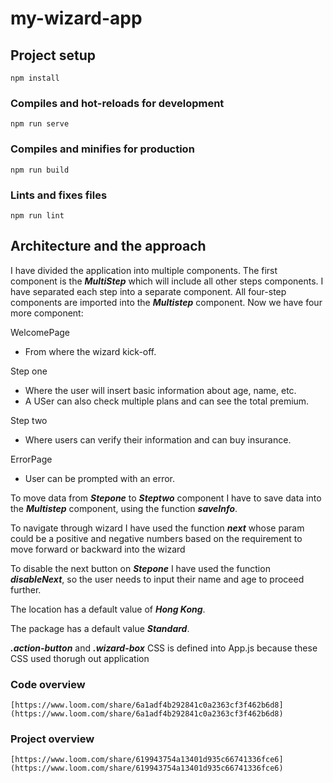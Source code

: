 # my-wizard-app

## Project setup
```
npm install
```

### Compiles and hot-reloads for development
```
npm run serve
```

### Compiles and minifies for production
```
npm run build
```

### Lints and fixes files
```
npm run lint
```


## Architecture and the approach


I have divided the application into multiple components. The first component is the ***MultiStep*** which will include all other steps components. I have separated each step into a separate component. All four-step components are imported into the ***Multistep*** component. Now we have four more component:

WelcomePage
- From where the wizard kick-off.

Step one 
- Where the user will insert basic information about age, name, etc.
- A USer can also check multiple plans and can see the total premium.

Step two
- Where users can verify their information and can buy insurance.

ErrorPage
- User can be prompted with an error.

To move data from ***Stepone*** to ***Steptwo*** component I have to save data into the ***Multistep*** component, using the function ***saveInfo***.

To navigate through wizard I have used the function ***next*** whose param could be a
positive and negative numbers based on the requirement to move forward or backward into the wizard

To disable the next button on ***Stepone*** I have used the function ***disableNext***,
so the user needs to input their name and age to proceed further.

The location has a default value of ***Hong Kong***.

The package has a default value ***Standard***.

***.action-button*** and ***.wizard-box*** CSS is defined into App.js because these CSS used thorugh out application

### Code overview
```
[https://www.loom.com/share/6a1adf4b292841c0a2363cf3f462b6d8](https://www.loom.com/share/6a1adf4b292841c0a2363cf3f462b6d8)
```

### Project overview
```
[https://www.loom.com/share/619943754a13401d935c66741336fce6](https://www.loom.com/share/619943754a13401d935c66741336fce6)
```
